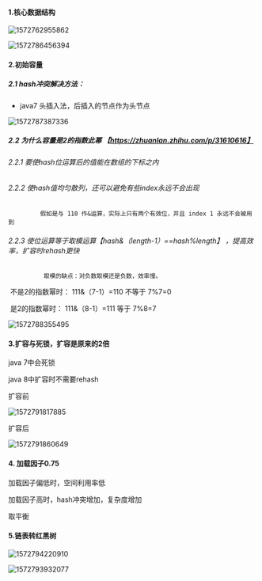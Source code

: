 #### 1.核心数据结构

![1572762955862](D:\笔记\面试题\java锁\assets\1572762955862.png)

![1572786456394](D:\笔记\面试题\java锁\assets\1572786456394.png)

#### 2.初始容量

##### 2.1 hash冲突解决方法：

* java7  头插入法，后插入的节点作为头节点

![1572787387336](D:\笔记\面试题\java锁\assets\1572787387336.png)

##### 2.2 为什么容量是2的指数此幂 【https://zhuanlan.zhihu.com/p/31610616】

######  	2.2.1 要使hash位运算后的值能在数组的下标之内

###### 	 2.2.2 使hash值均匀散列，还可以避免有些index永远不会出现

  			 假如是与 110 作&运算，实际上只有两个有效位，并且 index 1 永远不会被用到

###### 	 2.2.3 使位运算等于取模运算【hash&（length-1）==hash%length】 ，提高效率，扩容时rehash更快

 		      取模的缺点：对负数取模还是负数，效率慢。

​			   不是2的指数幂时： 111&（7-1）=110 不等于 7%7=0

​			   是2的指数幂时：	111&（8-1）=111 等于 7%8=7

![1572788355495](D:\笔记\面试题\java锁\assets\1572788355495.png)

#### 3.扩容与死锁，扩容是原来的2倍

java 7中会死锁



java 8中扩容时不需要rehash

扩容前

![1572791817885](D:\笔记\面试题\java锁\assets\1572791817885.png)

扩容后

![1572791860649](D:\笔记\面试题\java锁\assets\1572791860649.png)

#### 4. 加载因子0.75

加载因子偏低时，空间利用率低

加载因子高时，hash冲突增加，复杂度增加

取平衡

#### 5.链表转红黑树

![1572794220910](D:\笔记\面试题\java锁\assets\1572794220910.png)

![1572793932077](D:\笔记\面试题\java锁\assets\1572793932077.png)

